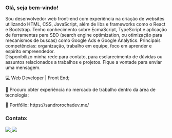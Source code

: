 <h3>Olá, seja bem-vindo!</h3


<p>Sou desenvolvedor web front-end com experiência na criação de websites utilizando HTML, CSS, JavaScript, além de libs e frameworks como o React e Bootstrap. Tenho conhecimento sobre EcmaScript, TypeScript e aplicação de ferramentas para SEO (search engine optimization, ou otimização para mecanismos de buscas) como Google Ads e Google Analytics. Principais competências: organização, trabalho em equipe, foco em aprender e espírito empreendedor.<br/>
Disponibilizo minha rede para contato, para esclarecimento de dúvidas ou assuntos relacionados a trabalhos e projetos. Fique a vontade para enviar uma mensagem.</p>

<p>💻 Web Developer | Front End;<p>
  
<p>🚀 Procuro obter experiência no mercado de trabalho dentro da área de tecnologia;</p>

<p>💼 Portfólio: https://sandrorochadev.me/


<h3>Contato:</h3>
  
  <a href="https://t.me/sandrorochadev" alt="gmail">
  <img src="https://img.shields.io/badge/Gmail-1C1C1C?style=for-the-badge&logo=gmail&logoColor=ea20278&link=mailto:sandrorochadev@gmail.com">
  
  <a href="https://www.linkedin.com/in/sandrorochadev" alt="Linkedin">
  <img src="https://img.shields.io/badge/-Linkedin-ffffff?style=for-the-badge&logo=Linkedin&logoColor=0e76a8&link=https://www.linkedin.com/in/sandrorochadev"/></a>
  
  
